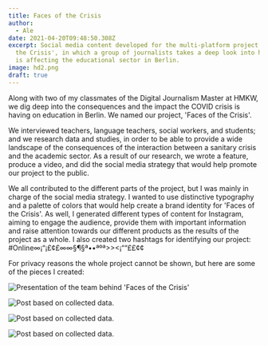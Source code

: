 ```yaml
---
title: Faces of the Crisis
author:
  - Ale
date: 2021-04-20T09:48:50.308Z
excerpt: Social media content developed for the multi-platform project 'Faces of
  the Crisis', in which a group of journalists takes a deep look into how COVID
  is affecting the educational sector in Berlin.
image: hd2.png
draft: true
---
```

Along with two of my classmates of the Digital Journalism Master at HMKW, we dig deep into the consequences and the impact the COVID crisis is having on education in Berlin. We named our project, 'Faces of the Crisis'. 

We interviewed teachers, language teachers, social workers, and students; and we research data and studies, in order to be able to provide a wide landscape of the consequences of the interaction between a sanitary crisis and the academic sector. As a result of our research, we wrote a feature, produce a video, and did the social media strategy that would help promote our project to the public. 

We all contributed to the different parts of the project, but I was mainly in charge of the social media strategy. I wanted to use distinctive typography and a palette of colors that would help create a brand identity for 'Faces of the Crisis'. As well, I generated different types of content for Instagram, aiming to engage the audience, provide them with important information and raise attention towards our different products as the results of the project as a whole. I also created two hashtags for identifying our project: #Online∞¡“¡£¢£∞∞§¶§ª••ªºª\>><¡““££¢¢



For privacy reasons the whole project cannot be shown, but here are some of the pieces I created: 

![Presentation of the team behind 'Faces of the Crisis'](team3.png)

![Post based on collected data.](playgrounds.png)

![Post based on collected data. ](hd.png)

![Post based on collected data. ](hd2.png)